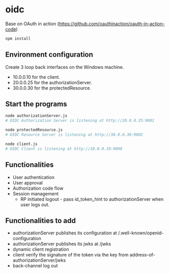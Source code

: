 # oidc

Base on OAuth in action (https://github.com/oauthinaction/oauth-in-action-code)

```sh
npm install
```

## Environment configuration

Create 3 loop back interfaces on the Windows machine.

* 10.0.0.10 for the client.
* 20.0.0.25 for the authorizationServer.
* 30.0.0.30 for the protectedResource.

## Start the programs

```sh
node authorizationServer.js
# OIDC Authorization Server is listening at http://20.0.0.25:9001

node protectedResource.js
# OIDC Resource Server is listening at http://30.0.0.30:9002

node client.js
# OIDC Client is listening at http://10.0.0.10:9000
```

## Functionalities

* User authentication
* User approval
* Authorization code flow
* Session management
  * RP initiated logout - pass id_token_hint to authorizationServer when user logs out.

## Functionalities to add

* authorizationServer publishes its configuration at /.well-known/openid-configuration
* authorizationServer publishes its jwks at /jwks
* dynamic client registration
* client verify the signature of the token via the key from address-of-authorizationServer/jwks
* back-channel log out
